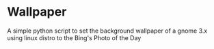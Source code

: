 # Wallpaper
A simple python script to set the background wallpaper of a gnome 3.x using linux distro to the Bing's Photo of the Day
